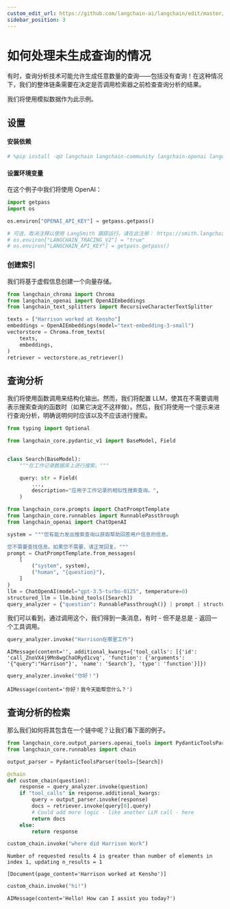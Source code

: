 ```yaml
---
custom_edit_url: https://github.com/langchain-ai/langchain/edit/master/docs/docs/how_to/query_no_queries.ipynb
sidebar_position: 3
---
```


# 如何处理未生成查询的情况

有时，查询分析技术可能允许生成任意数量的查询——包括没有查询！在这种情况下，我们的整体链条需要在决定是否调用检索器之前检查查询分析的结果。

我们将使用模拟数据作为此示例。

## 设置
#### 安装依赖

```python
# %pip install -qU langchain langchain-community langchain-openai langchain-chroma
```

#### 设置环境变量

在这个例子中我们将使用 OpenAI：

```python
import getpass
import os

os.environ["OPENAI_API_KEY"] = getpass.getpass()

# 可选，取消注释以使用 LangSmith 跟踪运行。请在此注册： https://smith.langchain.com.
# os.environ["LANGCHAIN_TRACING_V2"] = "true"
# os.environ["LANGCHAIN_API_KEY"] = getpass.getpass()
```

### 创建索引

我们将基于虚假信息创建一个向量存储。

```python
from langchain_chroma import Chroma
from langchain_openai import OpenAIEmbeddings
from langchain_text_splitters import RecursiveCharacterTextSplitter

texts = ["Harrison worked at Kensho"]
embeddings = OpenAIEmbeddings(model="text-embedding-3-small")
vectorstore = Chroma.from_texts(
    texts,
    embeddings,
)
retriever = vectorstore.as_retriever()
```

## 查询分析

我们将使用函数调用来结构化输出。然而，我们将配置 LLM，使其在不需要调用表示搜索查询的函数时（如果它决定不这样做）。然后，我们将使用一个提示来进行查询分析，明确说明何时应该以及不应该进行搜索。

```python
from typing import Optional

from langchain_core.pydantic_v1 import BaseModel, Field


class Search(BaseModel):
    """在工作记录数据库上进行搜索。"""

    query: str = Field(
        ...,
        description="应用于工作记录的相似性搜索查询。",
    )
```


```python
from langchain_core.prompts import ChatPromptTemplate
from langchain_core.runnables import RunnablePassthrough
from langchain_openai import ChatOpenAI

system = """您有能力发出搜索查询以获取帮助回答用户信息的信息。

您不需要查找信息。如果您不需要，请正常回复。"""
prompt = ChatPromptTemplate.from_messages(
    [
        ("system", system),
        ("human", "{question}"),
    ]
)
llm = ChatOpenAI(model="gpt-3.5-turbo-0125", temperature=0)
structured_llm = llm.bind_tools([Search])
query_analyzer = {"question": RunnablePassthrough()} | prompt | structured_llm
```

我们可以看到，通过调用这个，我们得到一条消息，有时 - 但不是总是 - 返回一个工具调用。

```python
query_analyzer.invoke("Harrison在哪里工作")
```



```output
AIMessage(content='', additional_kwargs={'tool_calls': [{'id': 'call_ZnoVX4j9Mn8wgChaORyd1cvq', 'function': {'arguments': '{"query":"Harrison"}', 'name': 'Search'}, 'type': 'function'}]})
```



```python
query_analyzer.invoke("你好！")
```



```output
AIMessage(content='你好！我今天能帮您什么？')
```

## 查询分析的检索

那么我们如何将其包含在一个链中呢？让我们看下面的例子。


```python
from langchain_core.output_parsers.openai_tools import PydanticToolsParser
from langchain_core.runnables import chain

output_parser = PydanticToolsParser(tools=[Search])
```


```python
@chain
def custom_chain(question):
    response = query_analyzer.invoke(question)
    if "tool_calls" in response.additional_kwargs:
        query = output_parser.invoke(response)
        docs = retriever.invoke(query[0].query)
        # Could add more logic - like another LLM call - here
        return docs
    else:
        return response
```


```python
custom_chain.invoke("where did Harrison Work")
```
```output
Number of requested results 4 is greater than number of elements in index 1, updating n_results = 1
```


```output
[Document(page_content='Harrison worked at Kensho')]
```



```python
custom_chain.invoke("hi!")
```



```output
AIMessage(content='Hello! How can I assist you today?')
```